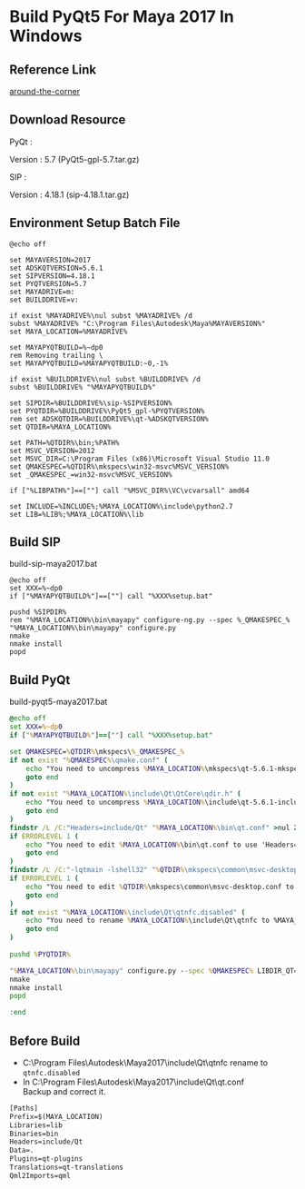 # Build PyQt5 For Maya 2017 In Windows

## Reference Link

[around-the-corner](http://around-the-corner.typepad.com/adn/2017/06/how-to-build-pyqt5-for-autodesk-maya-2017-64bit.html)

## Download Resource

PyQt :</br>
[](http://www.riverbankcomputing.com/software/pyqt/download)

Version : 5.7 (PyQt5-gpl-5.7.tar.gz)

SIP :</br>
[](http://www.riverbankcomputing.com/software/sip/download)

Version : 4.18.1 (sip-4.18.1.tar.gz)

## Environment Setup Batch File

```batch
@echo off

set MAYAVERSION=2017
set ADSKQTVERSION=5.6.1
set SIPVERSION=4.18.1
set PYQTVERSION=5.7
set MAYADRIVE=m:
set BUILDDRIVE=v:

if exist %MAYADRIVE%\nul subst %MAYADRIVE% /d
subst %MAYADRIVE% "C:\Program Files\Autodesk\Maya%MAYAVERSION%"
set MAYA_LOCATION=%MAYADRIVE%

set MAYAPYQTBUILD=%~dp0
rem Removing trailing \
set MAYAPYQTBUILD=%MAYAPYQTBUILD:~0,-1%

if exist %BUILDDRIVE%\nul subst %BUILDDRIVE% /d
subst %BUILDDRIVE% "%MAYAPYQTBUILD%"

set SIPDIR=%BUILDDRIVE%\sip-%SIPVERSION%
set PYQTDIR=%BUILDDRIVE%\PyQt5_gpl-%PYQTVERSION%
rem set ADSKQTDIR=%BUILDDRIVE%\qt-%ADSKQTVERSION%
set QTDIR=%MAYA_LOCATION%

set PATH=%QTDIR%\bin;%PATH%
set MSVC_VERSION=2012
set MSVC_DIR=C:\Program Files (x86)\Microsoft Visual Studio 11.0
set QMAKESPEC=%QTDIR%\mkspecs\win32-msvc%MSVC_VERSION%
set _QMAKESPEC_=win32-msvc%MSVC_VERSION%

if ["%LIBPATH%"]==[""] call "%MSVC_DIR%\VC\vcvarsall" amd64

set INCLUDE=%INCLUDE%;%MAYA_LOCATION%\include\python2.7
set LIB=%LIB%;%MAYA_LOCATION%\lib
```

## Build SIP

build-sip-maya2017.bat

```batch
@echo off
set XXX=%~dp0
if ["%MAYAPYQTBUILD%"]==[""] call "%XXX%setup.bat"

pushd %SIPDIR%
rem "%MAYA_LOCATION%\bin\mayapy" configure-ng.py --spec %_QMAKESPEC_%
"%MAYA_LOCATION%\bin\mayapy" configure.py
nmake
nmake install
popd
```

## Build PyQt

build-pyqt5-maya2017.bat

```bat
@echo off
set XXX=%~dp0
if ["%MAYAPYQTBUILD%"]==[""] call "%XXX%setup.bat"

set QMAKESPEC=%QTDIR%\mkspecs\%_QMAKESPEC_%
if not exist "%QMAKESPEC%\qmake.conf" (
    echo "You need to uncompress %MAYA_LOCATION%\mkspecs\qt-5.6.1-mkspecs.tar.gz !"
    goto end
)
if not exist "%MAYA_LOCATION%\include\Qt\QtCore\qdir.h" (
    echo "You need to uncompress %MAYA_LOCATION%\include\qt-5.6.1-include.tar.gz in %MAYA_LOCATION%\include\Qt !"
    goto end
)
findstr /L /C:"Headers=include/Qt" "%MAYA_LOCATION%\bin\qt.conf" >nul 2>&1
if ERRORLEVEL 1 (
    echo "You need to edit %MAYA_LOCATION%\bin\qt.conf to use 'Headers=include/Qt'"
    goto end
)
findstr /L /C:"-lqtmain -lshell32" "%QTDIR%\mkspecs\common\msvc-desktop.conf" >nul 2>&1
if ERRORLEVEL 1 (
    echo "You need to edit %QTDIR%\mkspecs\common\msvc-desktop.conf to use 'QMAKE_LIBS_QT_ENTRY     = -lqtmain -lshell32'"
    goto end
)
if not exist "%MAYA_LOCATION%\include\Qt\qtnfc.disabled" (
    echo "You need to rename %MAYA_LOCATION%\include\Qt\qtnfc to %MAYA_LOCATION\include\Qt\qtnfc.disabled"
    goto end
)
    
pushd %PYQTDIR%

"%MAYA_LOCATION%\bin\mayapy" configure.py --spec %QMAKESPEC% LIBDIR_QT="%QTDIR%\lib" INCDIR_QT="%QTDIR%\include\Qt" MOC="%QTDIR%\bin\moc.exe" --sip="%QTDIR%\Python\sip.exe" --sip-incdir="%QTDIR%\Python\include" -w --no-designer-plugin
nmake
nmake install
popd

:end
```

## Before Build

+ C:\Program Files\Autodesk\Maya2017\include\Qt\qtnfc rename to `qtnfc.disabled`
+ In C:\Program Files\Autodesk\Maya2017\include\Qt\qt.conf</br>
  Backup and correct it.

```txt
[Paths]
Prefix=$(MAYA_LOCATION)
Libraries=lib
Binaries=bin
Headers=include/Qt
Data=.
Plugins=qt-plugins
Translations=qt-translations
Qml2Imports=qml
```